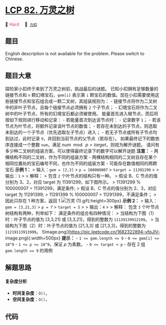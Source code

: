 # [LCP 82. 万灵之树](https://2xiao.github.io/leetcode-js/lcp/LCP_82.html)

🔴 <font color=#ff334b>Hard</font>&emsp; 🔗&ensp;[`力扣`](https://leetcode.cn/problems/cnHoX6)

## 题目

English description is not available for the problem. Please switch to
Chinese.


## 题目大意

探险家小扣终于来到了万灵之树前，挑战最后的谜题。 已知小扣拥有足够数量的链接节点和 `n` 颗幻境宝石，`gem[i]` 表示第 `i`
颗宝石的数值。现在小扣需要使用这些链接节点和宝石组合成一颗二叉树，其组装规则为： \- 链接节点将作为二叉树中的非叶子节点，且每个链接节点必须拥有 `2`
个子节点； \- 幻境宝石将作为二叉树中的叶子节点，所有的幻境宝石都必须被使用。 能量首先进入根节点，而后将按如下规则进行移动和记录： \-
若能量首次到达该节点时： \- 记录数字 `1`； \- 若该节点为叶节点，将额外记录该叶节点的数值； \-
若存在未到达的子节点，则选取未到达的一个子节点（优先选取左子节点）进入； \- 若无子节点或所有子节点均到达过，此时记录
`9`，并回到当前节点的父节点（若存在）。 如果最终记下的数依序连接成一个整数 `num`，满足 $num \mod~p=target$，则视为解开谜题。
请问有多少种二叉树的组装方案，可以使得最终记录下的数字可以解开谜题 **注意：** \- 两棵结构不同的二叉树，作为不同的组装方案 \-
两棵结构相同的二叉树且存在某个相同位置处的宝石编号不同，也作为不同的组装方案 \- 可能存在数值相同的两颗宝石 **示例 1：** > 输入：`gem =
[2,3]` > `p = 100000007` > `target = 11391299` > > 输出：`1` > > 解释： > 包含 `2`
个叶节点的结构只有一种。 > 假设 B、C 节点的值分别为 3、2，对应 target 为 11391299，如下图所示。 > 11391299 %
100000007 = 11391299，满足条件; > 假设 B、C 节点的值分别为 2、3，对应 target 为 11291399; >
11291399 % 100000007 = 11291399，不满足条件； > 因此只存在 1 种方案，返回 1 ![万灵
(1).gif](https://pic.leetcode.cn/1682397079-evMssw-%E4%B8%87%E7%81%B5%20\\(1\\).gif){:height=300px}
**示例 2：** > 输入：`gem = [3,21,3]` > `p = 7` > `target = 5` > > 输出：`4` > > 解释： 包含
`3` 个叶节点树结构有两种，列举如下： 满足条件的组合有四种情况： > 当结构为下图（1）时：叶子节点的值为 [3,3,21] 或
[3,3,21]，得到的整数为 `11139139912199`。 > 当结构为下图（2）时：叶子节点的值为 [21,3,3] 或
[21,3,3]，得到的整数为 `11219113913999`。
![image.png](https://pic.leetcode.cn/1682322894-vfqJIV-
image.png){:width=500px} **提示：** \- `1 <= gem.length <= 9` \- `0 <= gem[i] <=
10^9` \- `1 <= p <= 10^9`，保证 $p$ 为素数。 \- `0 <= target < p` \- 存在 2 组
`gem.length == 9` 的用例


## 解题思路

#### 复杂度分析

- **时间复杂度**：`O()`，
- **空间复杂度**：`O()`，

## 代码

```javascript

```